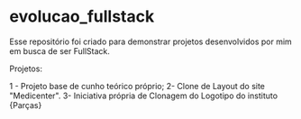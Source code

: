 # evolucao_fullstack
Esse repositório foi criado para demonstrar projetos desenvolvidos por mim em busca de ser FullStack.

Projetos:

1 - Projeto base de cunho teórico próprio;
2- Clone de Layout do site "Medicenter". 
3- Iniciativa própria de Clonagem do Logotipo do instituto {Parças}
